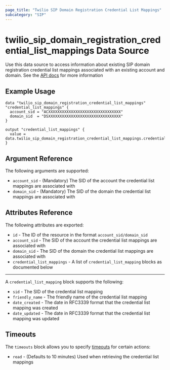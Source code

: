```yaml
---
page_title: "Twilio SIP Domain Registration Credential List Mappings"
subcategory: "SIP"
---
```


# twilio_sip_domain_registration_credential_list_mappings Data Source

Use this data source to access information about existing SIP domain registration credential list mappings associated with an existing account and domain. See the [API docs](https://www.twilio.com/docs/voice/sip/api/sip-domain-registration-credentiallistmapping-resource) for more information

## Example Usage

```hcl
data "twilio_sip_domain_registration_credential_list_mappings" "credential_list_mappings" {
  account_sid = "ACXXXXXXXXXXXXXXXXXXXXXXXXXXXXXXXX"
  domain_sid  = "DSXXXXXXXXXXXXXXXXXXXXXXXXXXXXXXXX"
}

output "credential_list_mappings" {
  value = data.twilio_sip_domain_registration_credential_list_mappings.credential_list_mappings
}
```

## Argument Reference

The following arguments are supported:

- `account_sid` - (Mandatory) The SID of the account the credential list mappings are associated with
- `domain_sid` - (Mandatory) The SID of the domain the credential list mappings are associated with

## Attributes Reference

The following attributes are exported:

- `id` - The ID of the resource in the format `account_sid/domain_sid`
- `account_sid` - The SID of the account the credential list mappings are associated with
- `domain_sid` - The SID of the domain the credential list mappings are associated with
- `credential_list_mappings` - A list of `credential_list_mapping` blocks as documented below

---

A `credential_list_mapping` block supports the following:

- `sid` - The SID of the credential list mapping
- `friendly_name` - The friendly name of the credential list mapping
- `date_created` - The date in RFC3339 format that the credential list mapping was created
- `date_updated` - The date in RFC3339 format that the credential list mapping was updated

## Timeouts

The `timeouts` block allows you to specify [timeouts](https://www.terraform.io/docs/configuration/resources.html#timeouts) for certain actions:

- `read` - (Defaults to 10 minutes) Used when retrieving the credential list mappings
